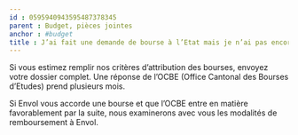 ```yaml
---
id : 0595940943595487378345
parent : Budget, pièces jointes
anchor : #budget
title : J’ai fait une demande de bourse à l’Etat mais je n’ai pas encore de réponse. Puis-je vous envoyer mon dossier ?
---
```

Si vous estimez remplir nos critères d’attribution des bourses, envoyez votre dossier complet. Une réponse de l’OCBE (Office Cantonal des Bourses d’Etudes) prend plusieurs mois.

Si Envol vous accorde une bourse et que l’OCBE entre en matière favorablement par la suite, nous examinerons avec vous les modalités de remboursement à Envol.
